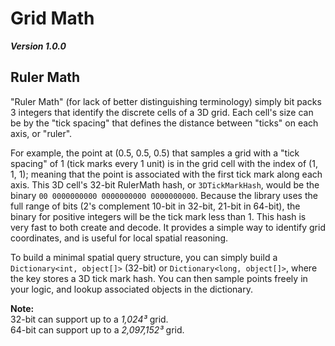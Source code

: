 Grid Math
================================================================================
_**Version 1.0.0**_


Ruler Math
--------------------------------------------------------------------------------
"Ruler Math" (for lack of better distinguishing terminology) simply bit packs 3
integers that identify the discrete cells of a 3D grid. Each cell's size can be
by the "tick spacing" that defines the distance between "ticks" on each axis,
or "ruler".

For example, the point at (0.5, 0.5, 0.5) that samples a grid with a
"tick spacing" of 1 (tick marks every 1 unit) is in the grid cell with the index
of (1, 1, 1); meaning that the point is associated with the first tick mark along
each axis. This 3D cell's 32-bit RulerMath hash, or `3DTickMarkHash`, would be
the binary `00 0000000000 0000000000 0000000000`. Because the library uses the
full range of bits (2's complement 10-bit in 32-bit, 21-bit in 64-bit), the
binary for positive integers will be the tick mark less than 1. This hash is
very fast to both create and decode. It provides a simple way to identify grid
coordinates, and is useful for local spatial reasoning.

To build a minimal spatial query structure, you can simply build a
`Dictionary<int, object[]>` (32-bit) or `Dictionary<long, object[]>`, where the
key stores a 3D tick mark hash. You can then sample points freely in your logic,
and lookup associated objects in the dictionary.

**Note:**  
32-bit can support up to a _1,024³_ grid.  
64-bit can support up to a _2,097,152³_ grid.  
